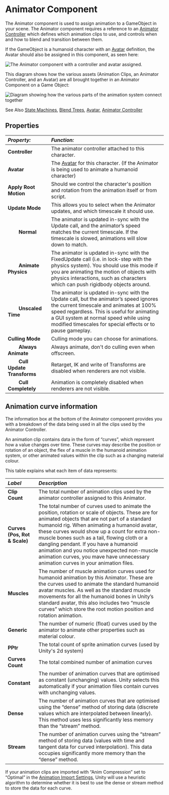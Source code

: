 Animator Component
==================


The Animator component is used to assign animation to a GameObject in your scene. The Animator component requires a reference to an [Animator Controller](class-AnimatorController) which defines which animation clips to use, and controls when and how to blend and transition between them.

If the GameObject is a humanoid character with an [Avatar](class-Avatar) definition, the Avatar should also be assigned in this component, as seen here:

![The Animator component with a controller and avatar assigned.](../uploads/Main/MecanimAnimatorComponent.png) 

This diagram shows how the various assets (Animation Clips, an Animator Controller, and an Avatar) are all brought together in an Animator Component on a Game Object:

![Diagram showing how the various parts of the animation system connect together](../uploads/Main/MecanimHowItFitsTogether.png) 

See Also [State Machines](AnimationStateMachines), [Blend Trees](class-BlendTree), [Avatar](class-Avatar), [Animator Controller](class-AnimatorController)

Properties
----------

|**_Property:_** |**_Function:_** |
|:---|:---|
|__Controller__ |The animator controller attached to this character.|
|__Avatar__ |The [Avatar](class-Avatar) for this character. (If the Animator is being used to animate a humanoid character) |
|__Apply Root Motion__ |Should we control the character's position and rotation from the animation itself or from script. |
|__Update Mode__|This allows you to select when the Animator updates, and which timescale it should use.|
|&#160;&#160;&#160;&#160;&#160;&#160;&#160;&#160;__Normal__| The animator is updated in-sync with the Update call, and the animator’s speed matches the current timescale. If the timescale is slowed, animations will slow down to match.|
|&#160;&#160;&#160;&#160;&#160;&#160;&#160;&#160;__Animate Physics__| The animator is updated in-sync with the FixedUpdate call (i.e. in lock-step with the physics system). You should use this mode if you are animating the motion of objects with physics interactions, such as characters which can push rigidbody objects around.|
|&#160;&#160;&#160;&#160;&#160;&#160;&#160;&#160;__Unscaled Time__| The animator is updated in-sync with the Update call, but the animator’s speed ignores the current timescale and animates at 100% speed regardless. This is useful for animating a GUI system at normal speed while using modified timescales for special effects or to pause gameplay.|
|__Culling Mode__|Culling mode you can choose for animations.|
|&#160;&#160;&#160;&#160;&#160;&#160;&#160;&#160;__Always Animate__ | Always animate, don't do culling even when offscreen.|
|&#160;&#160;&#160;&#160;&#160;&#160;&#160;&#160;__Cull Update Transforms__| Retarget, IK and write of Transforms are disabled when renderers are not visible. |
|&#160;&#160;&#160;&#160;&#160;&#160;&#160;&#160;__Cull Completely__ | Animation is completely disabled when renderers are not visible. |


Animation curve information
--

The information box at the bottom of the Animator component provides you with a breakdown of the data being used in all the clips used by the Animator Controller.

An animation clip contains data in the form of “curves”, which represent how a value changes over time. These curves may describe the position or rotation of an object, the flex of a muscle in the humanoid animation system, or other animated values within the clip such as a changing material colour.

This table explains what each item of data represents:

|**_Label_** |**_Description_** |
|:---|:---|
|__Clip Count__|The total number of animation clips used by the animator controller assigned to this Animator.|
|__Curves (Pos, Rot & Scale)__|The total number of curves used to animate the position, rotation or scale of objects. These are for animated objects that are not part of a standard humanoid rig. When animating a humanoid avatar, these curves would show up a count for extra non-muscle bones such as a tail, flowing cloth or a dangling pendant. If you have a humanoid animation and you notice unexpected non-muscle animation curves, you mave have unnecessary animation curves in your animation files.|
|__Muscles__|The number of muscle animation curves used for humanoid animation by this Animator. These are the curves used to animate the standard humanoid avatar muscles. As well as the standard muscle movements for all the humanoid bones in Unity’s standard avatar, this also includes two “muscle curves” which store the root motion position and rotation animation.|
|__Generic__|The number of numeric (float) curves used by the animator to animate other properties such as material colour.|
|__PPtr__|The total count of sprite animation curves (used by Unity's 2d system)|
|__Curves Count__|The total combined number of animation curves|
|__Constant__|The number of animation curves that are optimised as constant (unchanging) values. Unity selects this automatically if your animation files contain curves with unchanging values.|
|__Dense__|The number of animation curves that are optimised using the “dense” method of storing data (discrete values which are interpolated between linearly). This method uses less significantly less memory than the “stream” method.|
|__Stream__|The number of animation curves using the “stream” method of storing data (values with time and tangent data for curved interpolation). This data occupies significantly more memory than the “dense” method.|

If your animation clips are imported with “Anim Compression” set to “Optimal” in the [Animation Import Settings](FBXImporter-Animations), Unity will use a heuristic algorithm to determine whether it is best to use the dense or stream method to store the data for each curve.

